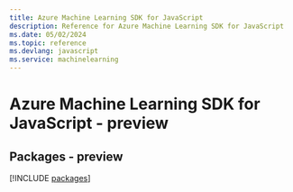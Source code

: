 ```yaml
---
title: Azure Machine Learning SDK for JavaScript
description: Reference for Azure Machine Learning SDK for JavaScript
ms.date: 05/02/2024
ms.topic: reference
ms.devlang: javascript
ms.service: machinelearning
---
```

# Azure Machine Learning SDK for JavaScript - preview
## Packages - preview
[!INCLUDE [packages](machine-learning-index.md)]